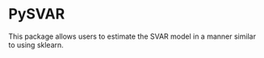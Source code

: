 # PySVAR



This package allows users to estimate the SVAR model in a manner similar to using sklearn.



